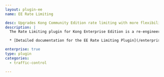 ```yaml
---
layout: plugin-ee
name: EE Rate Limiting

desc: Upgrades Kong Community Edition rate limiting with more flexibility and higher performance
description: |
  The Rate Limiting plugin for Kong Enterprise Edition is a re-engineered version of the incredibly popular Community Edition Rate Limiting plugin, with greatly enhanced configuration options and performance.

  * [Detailed documentation for the EE Rate Limiting Plugin](/enterprise/latest/plugins/rate-limiting-advanced/)

enterprise: true
type: plugin
categories:
  - traffic-control

---
```

